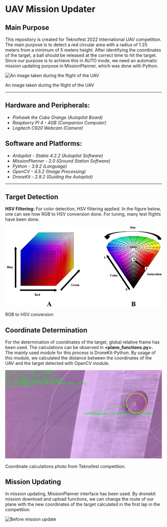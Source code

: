 # UAV Mission Updater

## Main Purpose

This repository is created for Teknofest 2022 International UAV competition. The main purpose is to detect a red circular area with a radius of 1.25 meters from a minimum of 5 meters height. After identifying the coordinates of the target, a ball should be released at the correct time to hit the target. Since our purpose is to achieve this in AUTO mode, we need an automatic mission updating purpose in MissionPlanner, which was done with Python.

![An image taken during the flight of the UAV](UAV%20Mission%20Updater%20ae7667eff0424c8a8f0dcd3e3539dadb/iha_flying.png)

An image taken during the flight of the UAV

---

## Hardware and Peripherals:

- *Pixhawk the Cube Orange (Autopilot Board)*
- *Raspberry PI 4 - 4GB (Companion Computer)*
- *Logitech C920 Webcam (Camera)*

## Software and Platforms:

- *Ardupilot - Stable 4.2.2 (Autopilot Software)*
- *MissionPlanner - 2.0 (Ground Station Software)*
- *Python - 3.9.2 (Language)*
- *OpenCV - 4.5.2 (Image Processing)*
- *DroneKit - 2.9.2 (Guiding the Autopilot)*

---

## Target Detection

**HSV Filtering:** For color detection, HSV filtering applied. In the figure below, one can see how RGB to HSV conversion done. For tuning, many test flights have been done.

![RGB to HSV conversion](./data/Color-distribution-RGB-space-and-HSV-space-A-is-RGB-space-B-is-HSV-space.jpg)

RGB to HSV conversion

## Coordinate Determination

For the determination of coordinates of the target, global relative frame has been used. The calculations can be observed in **<plane_functions.py>.** The mainly used module for this process is DroneKit-Python. By usage of this module, we calculated the distance between the coordinates of the UAV and the target detected with OpenCV module.

![Coordinate calculations photo from Teknofest competition.](./data/frame53.jpg)

Coordinate calculations photo from Teknofest competition.

## Mission Updating

In mission updating, MissionPlanner interface has been used. By dronekit mission download and upload functions, we can change the route of our plane with the new coordinates of the target calculated in the first lap in the competition

![Before mission update](./data/screen.jpg)
